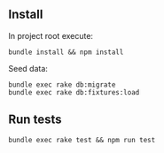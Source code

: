 ## Install

In project root execute:

    bundle install && npm install
    
Seed data:

    bundle exec rake db:migrate
    bundle exec rake db:fixtures:load

## Run tests

    bundle exec rake test && npm run test
    
